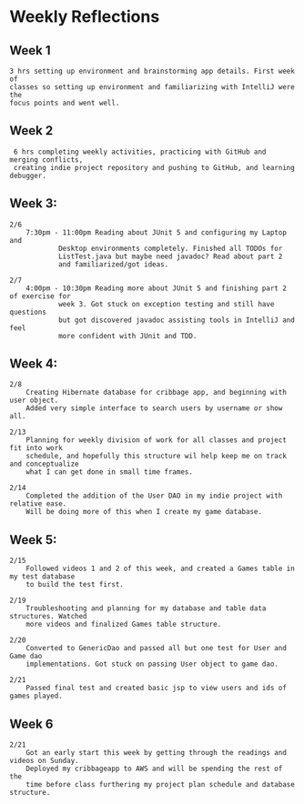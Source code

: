 # Weekly Reflections

## Week 1 
    3 hrs setting up environment and brainstorming app details. First week of  
    classes so setting up environment and familiarizing with IntelliJ were the 
    focus points and went well.

## Week 2
     6 hrs completing weekly activities, practicing with GitHub and merging conflicts,
     creating indie project repository and pushing to GitHub, and learning debugger.

## Week 3:
    2/6 
        7:30pm - 11:00pm Reading about JUnit 5 and configuring my Laptop and
                Desktop environments completely. Finished all TODOs for
                ListTest.java but maybe need javadoc? Read about part 2
                and familiarized/got ideas.

    2/7 
        4:00pm - 10:30pm Reading more about JUnit 5 and finishing part 2 of exercise for
                week 3. Got stuck on exception testing and still have questions
                but got discovered javadoc assisting tools in IntelliJ and feel
                more confident with JUnit and TDD.
## Week 4:
    2/8
        Creating Hibernate database for cribbage app, and beginning with user object.
        Added very simple interface to search users by username or show all.
    
    2/13
        Planning for weekly division of work for all classes and project fit into work 
        schedule, and hopefully this structure wil help keep me on track and conceptualize
        what I can get done in small time frames. 
    
    2/14
        Completed the addition of the User DAO in my indie project with relative ease. 
        Will be doing more of this when I create my game database.
## Week 5:
    2/15
        Followed videos 1 and 2 of this week, and created a Games table in my test database
        to build the test first.

    2/19
        Troubleshooting and planning for my database and table data structures. Watched 
        more videos and finalized Games table structure.

    2/20
        Converted to GenericDao and passed all but one test for User and Game dao
        implementations. Got stuck on passing User object to game dao.

    2/21
        Passed final test and created basic jsp to view users and ids of games played.
## Week 6
    2/21
        Got an early start this week by getting through the readings and videos on Sunday.
        Deployed my cribbageapp to AWS and will be spending the rest of the 
        time before class furthering my project plan schedule and database structure.